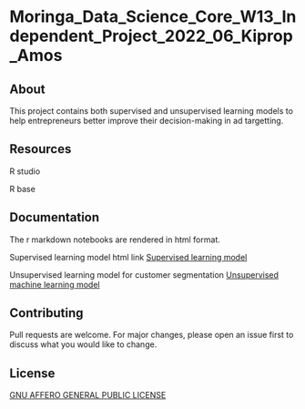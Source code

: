 # Moringa_Data_Science_Core_W13_Independent_Project_2022_06_Kiprop_Amos



## About

This project contains both supervised and unsupervised learning models to help entrepreneurs better improve their decision-making in ad targetting. 

## Resources

R studio

R base

## Documentation

The r markdown notebooks are rendered in html format.

  Supervised learning model html link [Supervised learning model](https://rpubs.com/KipropSang/911086)
  
  Unsupervised learning model for customer segmentation [Unsupervised machine learning model](https://rpubs.com/KipropSang/911312)

## Contributing
Pull requests are welcome. For major changes, please open an issue first to discuss what you would like to change.

## License
[GNU AFFERO GENERAL PUBLIC LICENSE](http://www.gnu.org/licenses/agpl-3.0-standalone.html/)
